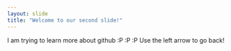 ```yaml
---
layout: slide
title: "Welcome to our second slide!"
---
```

I am trying to learn more about github :P :P :P 
Use the left arrow to go back!
